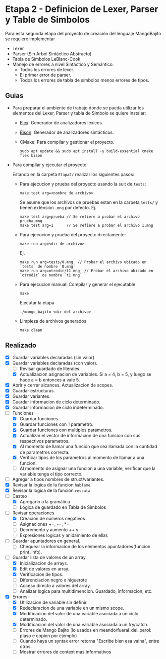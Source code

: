 # Etapa 2 - Definicion de Lexer, Parser y Table de Simbolos

Para esta segunda etapa del proyecto de creación del lenguaje MangoBajito se requiere implementar

- Lexer
- Parser (Sin Árbol Sintáctico Abstracto)
- Tabla de Símbolos LeBlanc-Cook
- Manejo de errores a nivel Sintáctico y Semántico.
	- Todos los errores de lexer.
	- El primer error de parser.
	- Todos los errores de tabla de símbolos menos errores de tipos.

## Guias
- Para preparar el ambiente de trabajo donde se pueda utilizar los elementos del Lexer, Parser y tabla de Simbolo se quiere instalar:
  - [Flex](https://westes.github.io/flex/manual/): Generador de analizadores léxicos.
  - [Bison](https://www.gnu.org/software/bison/manual/): Generador de analizadores sintácticos.
  - CMake: Para compilar y gestionar el proyecto.

	```
	sudo apt update && sudo apt install -y build-essential cmake flex bison
	```

- Para compilar y ejecutar el proyecto:
  
  Estando en la carpeta `Etapa2/` realizar los siguientes pasos:
  - Para ejecucion y prueba del proyecto usando la suit de `tests`:
	```
	make test arg=<nombre de archivo>
	```
	Se asume que los archivos de pruebas estan en la carpeta `tests/` y tienen extensión `.mng` por defecto.
	Ej.
	```
	make test arg=prueba // Se refiere a probar el archivo prueba.mng
	make test arg=1      // Se refiere a probar el archivo 1.mng
	```
  - Para ejecucion y prueba del proyecto directamente:
	```
	make run arg=<dir de archivo>
	```
	Ej.
	```
	make run arg=tests/0.mng  // Probar el archivo ubicado en `tests` de nombre `0.mng`
	make run arg=otrodir/t1.mng  // Probar el archivo ubicado en `otrodir` de nombre `t1.mng`
	```
  - Para ejecucion manual:
	Compilar y generar el ejecutable
	```
	make
	```
	Ejecutar la etapa
	```
	./mango_bajito <dir del archivo>
	```
  - Limpieza de archivos generados
	```
	make clean
	```

## Realizado
- [x] Guardar variables declaradas (sin valor).
- [x] Guardar variables declaradas (con valor).
  - [ ] Revisar guardado de literales.
  - [x] Actualizacion asignacion de variables. Si a = 4, b = 5, y luego se hace a = b entonces a vale 5.
- [x] Abrir y cerrar alcances. Actualizacion de scopes.
- [x] Guardar estructuras.
- [x] Guardar variantes.
- [x] Guardar informacion de ciclo determinado.
- [x] Guardar informacion de ciclo indeterminado.
- [ ] Funciones
  - [x] Guardar funciones.
  - [x] Guardar funciones con 1 parametro.
  - [x] Guardar funciones con multiples parametros.
  - [x] Actualizar el vector de informacion de una funcion con sus respectivos parametros.
  - [x] Al momento de llamar una funcion que sea llamada con la cantidad de parametros correcta.
  - [x] Verificar tipos de los parametros al momento de llamar a una funcion.
  - [ ] Al momento de asignar una funcion a una variable, verificar que la variable tenga el tipo correcto.
- [ ] Agregar a tipos nombres de struct/variantes.
- [x] Revisar la logica de la funcion `hablame`.
- [x] Revisar la logica de la funcion `rescata`.
- [ ] Casteo
  - [x] Agregarlo a la gramática
  - [ ] Lógica de guardado en Tabla de Símbolos
- [ ] Revisar operaciones
	- [x] Creacion de numeros negativos
	- [ ] Asignaciones +=, -=, *=
	- [ ] Decremento y aumento ++ y --
	- [ ] Expresiones logicas y anidamiento de ellas
- [ ] Guardar apuntadores en general.
	- [ ] Chequear la informacion de los elementos apuntadores(funcion print_info).
- [ ] Guardar lista de valores de un array.
	- [x] Inicializacion de arrays.
	- [x] Edit de valores en array.
	- [x] Verificacion de tipos.
	- [ ] Diferenciacion negro e higuerote 
	- [ ] Acceso directo a valores del array.
    - [ ] Analizar logica para multidimencion. Guardado, informacion, etc.
- [x] Errores:
	- [x] Utilizacion de variable sin definir.
	- [x] Redeclaracion de una variable en un mismo scope.
	- [x] Modificacion del valor de una variable asociada a un ciclo determinado.
	- [x] Modificacion del valor de una variable asociada a un try/catch.
	- [ ] Errores de Mango Bajito (lo usados en meando/fueral_del_perol: piaso e copion por ejemplo)
	- [ ] Cuando haya un syntax error retorna "Escribe bien esa vaina", entre otros.
	- [ ] Mostrar errores de context más informativos